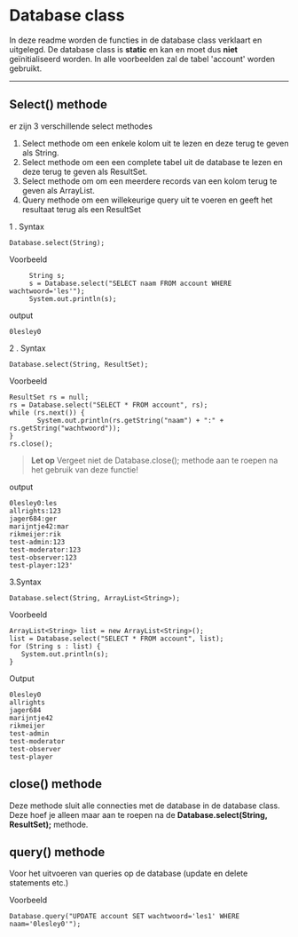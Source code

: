 Database class
===================
In deze readme worden de functies in de  database class verklaart en uitgelegd.
De database class is **static** en kan en moet dus **niet** geïnitialiseerd worden.
In alle voorbeelden zal de tabel 'account' worden gebruikt.

----------


Select() methode
-------------
er zijn 3 verschillende select methodes
 1. Select methode om een enkele kolom uit te lezen en deze terug te geven als String.
 2. Select methode om een een complete tabel uit de database te lezen en deze terug te geven als ResultSet.
 3. Select methode om om een meerdere records van een kolom terug te geven als ArrayList.
 4. Query methode om een willekeurige query uit te voeren en geeft het resultaat terug als een ResultSet

1 . Syntax
 ```
 Database.select(String);
 ```
 Voorbeeld
```
     String s;
	 s = Database.select("SELECT naam FROM account WHERE wachtwoord='les'");
	 System.out.println(s);
```
 output
 ```
 0lesley0
 ```
2 . Syntax
 ```
 Database.select(String, ResultSet);
 ```
  Voorbeeld
 ```
ResultSet rs = null;
rs = Database.select("SELECT * FROM account", rs);
while (rs.next()) {
		System.out.println(rs.getString("naam") + ":" + rs.getString("wachtwoord"));
}
rs.close();
 ```
 >**Let op**
 >Vergeet niet de Database.close(); methode aan te roepen na het gebruik van deze functie!

 output
 ```
 0lesley0:les
allrights:123
jager684:ger
marijntje42:mar
rikmeijer:rik
test-admin:123
test-moderator:123
test-observer:123
test-player:123'
 ```
 3.Syntax
 ```
 Database.select(String, ArrayList<String>);
 ```
 Voorbeeld
 ```  
ArrayList<String> list = new ArrayList<String>();
list = Database.select("SELECT * FROM account", list);
for (String s : list) {
	System.out.println(s);
}
 ```
 Output
  ```
  0lesley0
allrights
jager684
marijntje42
rikmeijer
test-admin
test-moderator
test-observer
test-player
  ```
close() methode
-------------
Deze methode sluit alle connecties met de database in de database class.
Deze hoef je alleen maar aan te roepen na de  **Database.select(String, ResultSet);** methode.

query() methode
-------------
Voor het uitvoeren van queries op de database (update en delete statements etc.)

Voorbeeld
```
Database.query("UPDATE account SET wachtwoord='les1' WHERE naam='0lesley0'");
```

